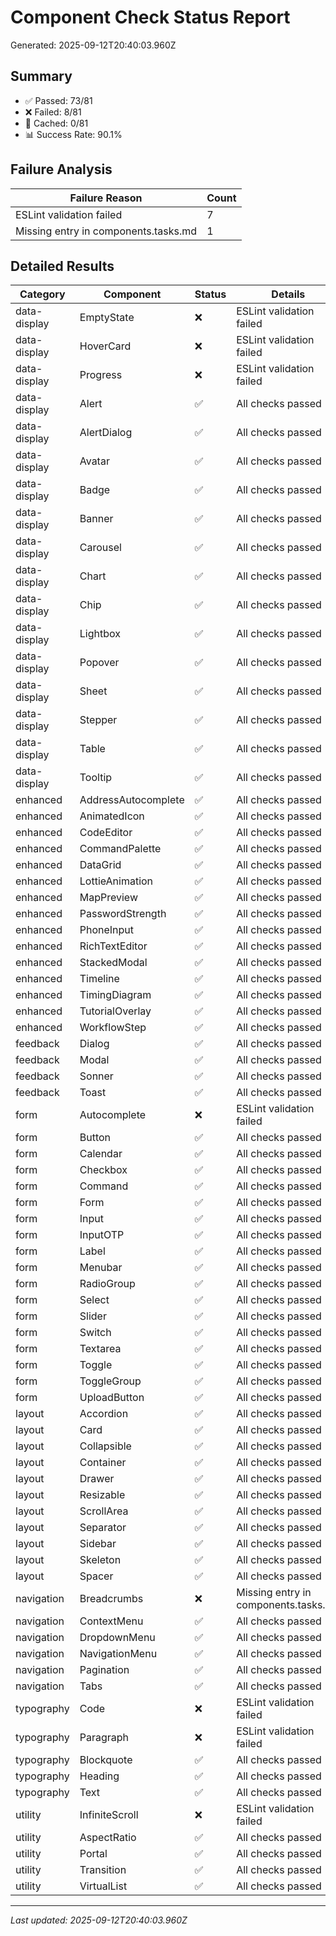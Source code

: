 # Component Check Status Report

Generated: 2025-09-12T20:40:03.960Z

## Summary

- ✅ Passed: 73/81
- ❌ Failed: 8/81
- 💾 Cached: 0/81
- 📊 Success Rate: 90.1%

## Failure Analysis

| Failure Reason                       | Count |
| ------------------------------------ | ----- |
| ESLint validation failed             | 7     |
| Missing entry in components.tasks.md | 1     |

## Detailed Results

| Category     | Component           | Status | Details                              | Complexity |
| ------------ | ------------------- | ------ | ------------------------------------ | ---------- |
| data-display | EmptyState          | ❌     | ESLint validation failed             | 30         |
| data-display | HoverCard           | ❌     | ESLint validation failed             | 30         |
| data-display | Progress            | ❌     | ESLint validation failed             | 30         |
| data-display | Alert               | ✅     | All checks passed                    | 30         |
| data-display | AlertDialog         | ✅     | All checks passed                    | 30         |
| data-display | Avatar              | ✅     | All checks passed                    | 30         |
| data-display | Badge               | ✅     | All checks passed                    | 30         |
| data-display | Banner              | ✅     | All checks passed                    | 30         |
| data-display | Carousel            | ✅     | All checks passed                    | 30         |
| data-display | Chart               | ✅     | All checks passed                    | 37         |
| data-display | Chip                | ✅     | All checks passed                    | 30         |
| data-display | Lightbox            | ✅     | All checks passed                    | 30         |
| data-display | Popover             | ✅     | All checks passed                    | 37         |
| data-display | Sheet               | ✅     | All checks passed                    | 30         |
| data-display | Stepper             | ✅     | All checks passed                    | 30         |
| data-display | Table               | ✅     | All checks passed                    | 30         |
| data-display | Tooltip             | ✅     | All checks passed                    | 30         |
| enhanced     | AddressAutocomplete | ✅     | All checks passed                    | 30         |
| enhanced     | AnimatedIcon        | ✅     | All checks passed                    | 30         |
| enhanced     | CodeEditor          | ✅     | All checks passed                    | 30         |
| enhanced     | CommandPalette      | ✅     | All checks passed                    | 30         |
| enhanced     | DataGrid            | ✅     | All checks passed                    | 30         |
| enhanced     | LottieAnimation     | ✅     | All checks passed                    | 30         |
| enhanced     | MapPreview          | ✅     | All checks passed                    | 30         |
| enhanced     | PasswordStrength    | ✅     | All checks passed                    | 30         |
| enhanced     | PhoneInput          | ✅     | All checks passed                    | 30         |
| enhanced     | RichTextEditor      | ✅     | All checks passed                    | 30         |
| enhanced     | StackedModal        | ✅     | All checks passed                    | 30         |
| enhanced     | Timeline            | ✅     | All checks passed                    | 30         |
| enhanced     | TimingDiagram       | ✅     | All checks passed                    | 30         |
| enhanced     | TutorialOverlay     | ✅     | All checks passed                    | 30         |
| enhanced     | WorkflowStep        | ✅     | All checks passed                    | 30         |
| feedback     | Dialog              | ✅     | All checks passed                    | 30         |
| feedback     | Modal               | ✅     | All checks passed                    | 30         |
| feedback     | Sonner              | ✅     | All checks passed                    | 30         |
| feedback     | Toast               | ✅     | All checks passed                    | 30         |
| form         | Autocomplete        | ❌     | ESLint validation failed             | 30         |
| form         | Button              | ✅     | All checks passed                    | 30         |
| form         | Calendar            | ✅     | All checks passed                    | 30         |
| form         | Checkbox            | ✅     | All checks passed                    | 30         |
| form         | Command             | ✅     | All checks passed                    | 30         |
| form         | Form                | ✅     | All checks passed                    | 30         |
| form         | Input               | ✅     | All checks passed                    | 30         |
| form         | InputOTP            | ✅     | All checks passed                    | 30         |
| form         | Label               | ✅     | All checks passed                    | 30         |
| form         | Menubar             | ✅     | All checks passed                    | 30         |
| form         | RadioGroup          | ✅     | All checks passed                    | 30         |
| form         | Select              | ✅     | All checks passed                    | 30         |
| form         | Slider              | ✅     | All checks passed                    | 30         |
| form         | Switch              | ✅     | All checks passed                    | 30         |
| form         | Textarea            | ✅     | All checks passed                    | 30         |
| form         | Toggle              | ✅     | All checks passed                    | 30         |
| form         | ToggleGroup         | ✅     | All checks passed                    | 30         |
| form         | UploadButton        | ✅     | All checks passed                    | 30         |
| layout       | Accordion           | ✅     | All checks passed                    | 30         |
| layout       | Card                | ✅     | All checks passed                    | 30         |
| layout       | Collapsible         | ✅     | All checks passed                    | 30         |
| layout       | Container           | ✅     | All checks passed                    | 30         |
| layout       | Drawer              | ✅     | All checks passed                    | 30         |
| layout       | Resizable           | ✅     | All checks passed                    | 30         |
| layout       | ScrollArea          | ✅     | All checks passed                    | 30         |
| layout       | Separator           | ✅     | All checks passed                    | 37         |
| layout       | Sidebar             | ✅     | All checks passed                    | 30         |
| layout       | Skeleton            | ✅     | All checks passed                    | 30         |
| layout       | Spacer              | ✅     | All checks passed                    | 30         |
| navigation   | Breadcrumbs         | ❌     | Missing entry in components.tasks.md | 30         |
| navigation   | ContextMenu         | ✅     | All checks passed                    | 30         |
| navigation   | DropdownMenu        | ✅     | All checks passed                    | 30         |
| navigation   | NavigationMenu      | ✅     | All checks passed                    | 30         |
| navigation   | Pagination          | ✅     | All checks passed                    | 30         |
| navigation   | Tabs                | ✅     | All checks passed                    | 30         |
| typography   | Code                | ❌     | ESLint validation failed             | 30         |
| typography   | Paragraph           | ❌     | ESLint validation failed             | 30         |
| typography   | Blockquote          | ✅     | All checks passed                    | 30         |
| typography   | Heading             | ✅     | All checks passed                    | 30         |
| typography   | Text                | ✅     | All checks passed                    | 30         |
| utility      | InfiniteScroll      | ❌     | ESLint validation failed             | 30         |
| utility      | AspectRatio         | ✅     | All checks passed                    | 30         |
| utility      | Portal              | ✅     | All checks passed                    | 30         |
| utility      | Transition          | ✅     | All checks passed                    | 30         |
| utility      | VirtualList         | ✅     | All checks passed                    | 30         |

---

_Last updated: 2025-09-12T20:40:03.960Z_
